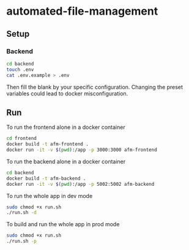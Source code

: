 # automated-file-management

## Setup

### Backend

```bash
cd backend
touch .env
cat .env.example > .env
```
Then fill the blank by your specific configuration.
Changing the preset variables could lead to docker misconfiguration.

## Run

To run the frontend alone in a docker container

```bash
cd frontend
docker build -t afm-frontend .
docker run -it -v $(pwd):/app -p 3000:3000 afm-frontend

```

To run the backend alone in a docker container

```bash
cd backend
docker build -t afm-backend .
docker run -it -v $(pwd):/app -p 5002:5002 afm-backend
```

To run the whole app in dev mode

```bash
sudo chmod +x run.sh
./run.sh -d
```

To build and run the whole app in prod mode

```bash
sudo chmod +x run.sh
./run.sh -p
```